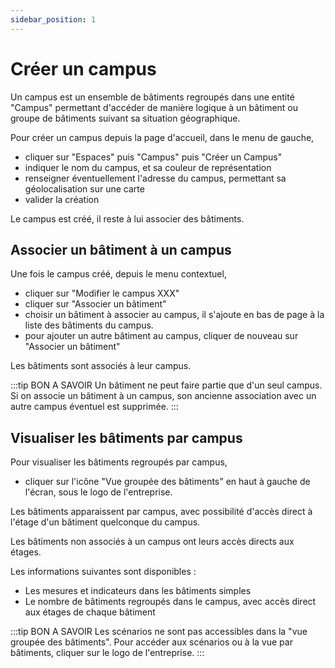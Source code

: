 ```yaml
---
sidebar_position: 1
---
```


# Créer un campus

Un campus est un ensemble de bâtiments regroupés dans une entité "Campus" permettant d'accéder de manière logique à un bâtiment ou groupe de bâtiments suivant sa situation géographique.

Pour créer un campus depuis la page d'accueil, dans le menu de gauche,

-   cliquer sur "Espaces" puis "Campus" puis "Créer un Campus"
-   indiquer le nom du campus, et sa couleur de représentation
-   renseigner éventuellement l'adresse du campus, permettant sa géolocalisation sur une carte
-   valider la création

Le campus est créé, il reste à lui associer des bâtiments.

## Associer un bâtiment à un campus

Une fois le campus créé, depuis le menu contextuel,
-   cliquer sur "Modifier le campus XXX"
-   cliquer sur "Associer un bâtiment"
-   choisir un bâtiment à associer au campus, il s'ajoute en bas de page à la liste des bâtiments du campus.
-   pour ajouter un autre bâtiment au campus, cliquer de nouveau sur "Associer un bâtiment"

Les bâtiments sont associés à leur campus.

:::tip BON A SAVOIR
Un bâtiment ne peut faire partie que d'un seul campus.
Si on associe un bâtiment à un campus, son ancienne association avec un autre campus éventuel est supprimée.
:::


## Visualiser les bâtiments par campus

Pour visualiser les bâtiments regroupés par campus,

-   cliquer sur l'icône "Vue groupée des bâtiments" en haut à gauche de l'écran, sous le logo de l'entreprise.

Les bâtiments apparaissent par campus, avec possibilité d'accès direct à l'étage d'un bâtiment quelconque du campus.

Les bâtiments non associés à un campus ont leurs accès directs aux étages.

Les informations suivantes sont disponibles :
-   Les mesures et indicateurs dans les bâtiments simples
-   Le nombre de bâtiments regroupés dans le campus, avec accès direct aux étages de chaque bâtiment

:::tip BON A SAVOIR
Les scénarios ne sont pas accessibles dans la "vue groupée des bâtiments". Pour accéder aux scénarios ou à la vue par bâtiments, cliquer sur le logo de l'entreprise.
:::
